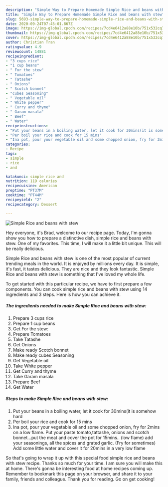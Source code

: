 ```yaml
---
description: "Simple Way to Prepare Homemade Simple Rice and beans with stew"
title: "Simple Way to Prepare Homemade Simple Rice and beans with stew"
slug: 5693-simple-way-to-prepare-homemade-simple-rice-and-beans-with-stew
date: 2020-09-24T07:45:01.867Z
image: https://img-global.cpcdn.com/recipes/7cd4e6412a88e10b/751x532cq70/simple-rice-and-beans-with-stew-recipe-main-photo.jpg
thumbnail: https://img-global.cpcdn.com/recipes/7cd4e6412a88e10b/751x532cq70/simple-rice-and-beans-with-stew-recipe-main-photo.jpg
cover: https://img-global.cpcdn.com/recipes/7cd4e6412a88e10b/751x532cq70/simple-rice-and-beans-with-stew-recipe-main-photo.jpg
author: Christian Tran
ratingvalue: 4.9
reviewcount: 14881
recipeingredient:
- "3 cups rice"
- "1 cup beans"
- " For the stew"
- " Tomatoes"
- " Tatashe"
- " Onions"
- " Scotch bonnet"
- "cubes Seasoning"
- " Vegetable oil"
- " White pepper"
- " Curry and thyme"
- " Garam masala"
- " Beef"
- " Water"
recipeinstructions:
- "Put your beans in a boiling water, let it cook for 30mins(it is somehow hard"
- "Per boil your rice and cook for 15 mins"
- "Ina pot, pour your vegetable oil and some chopped onion, fry for 2mins on a low flame. Put your paste tomato,tattashe, onions and scotch bonnet...put the meat and cover the pot for 15mins.. (low flame) add your seasonings, all the spices and grated garlic. (Fry for sometimes) Add some little water and cover it for 20mins in a very low flame"
categories:
- Recipe
tags:
- simple
- rice
- and

katakunci: simple rice and 
nutrition: 119 calories
recipecuisine: American
preptime: "PT37M"
cooktime: "PT44M"
recipeyield: "2"
recipecategory: Dessert

---
```



![Simple Rice and beans with stew](https://img-global.cpcdn.com/recipes/7cd4e6412a88e10b/751x532cq70/simple-rice-and-beans-with-stew-recipe-main-photo.jpg)

Hey everyone, it's Brad, welcome to our recipe page. Today, I'm gonna show you how to prepare a distinctive dish, simple rice and beans with stew. One of my favorites. This time, I will make it a little bit unique. This will be really delicious.



Simple Rice and beans with stew is one of the most popular of current trending meals in the world. It is enjoyed by millions every day. It is simple, it's fast, it tastes delicious. They are nice and they look fantastic. Simple Rice and beans with stew is something that I've loved my whole life.


To get started with this particular recipe, we have to first prepare a few components. You can cook simple rice and beans with stew using 14 ingredients and 3 steps. Here is how you can achieve it.

<!--inarticleads1-->

##### The ingredients needed to make Simple Rice and beans with stew:

1. Prepare 3 cups rice
1. Prepare 1 cup beans
1. Get  For the stew:
1. Prepare  Tomatoes
1. Take  Tatashe
1. Get  Onions
1. Make ready  Scotch bonnet
1. Make ready cubes Seasoning
1. Get  Vegetable oil
1. Take  White pepper
1. Get  Curry and thyme
1. Take  Garam masala
1. Prepare  Beef
1. Get  Water




<!--inarticleads2-->

##### Steps to make Simple Rice and beans with stew:

1. Put your beans in a boiling water, let it cook for 30mins(it is somehow hard
1. Per boil your rice and cook for 15 mins
1. Ina pot, pour your vegetable oil and some chopped onion, fry for 2mins on a low flame. Put your paste tomato,tattashe, onions and scotch bonnet...put the meat and cover the pot for 15mins.. (low flame) add your seasonings, all the spices and grated garlic. (Fry for sometimes) Add some little water and cover it for 20mins in a very low flame




So that's going to wrap it up with this special food simple rice and beans with stew recipe. Thanks so much for your time. I am sure you will make this at home. There's gonna be interesting food at home recipes coming up. Remember to bookmark this page on your browser, and share it to your family, friends and colleague. Thank you for reading. Go on get cooking!

